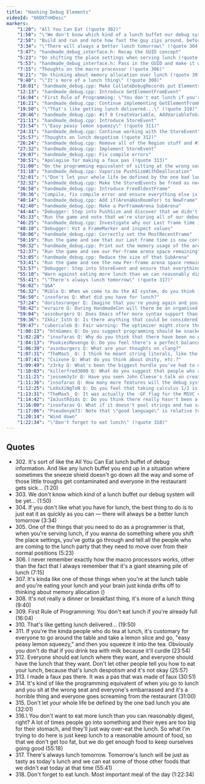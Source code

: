 ```yaml
---
title: "Hashing Debug Elements"
videoId: "66DXTnHDesc"
markers:
    "1:20": "All You Can Eat (!quote 302)"
    "1:50": "\"We don't know which kind of a lunch buffet our debug system will be yet...\" (!quote 303) "
    "2:58": "Build and run and note how fast the guy zips around, before turning the debug system back on"
    "3:34": "\"There will always a better lunch tomorrow\" (!quote 304)"
    "3:47": "handmade_debug_interface.h: Recap the GUID concept"
    "5:23": "On shifting the place settings when serving lunch (!quote 305)"
    "5:53": "handmade_debug_interface.h: Pass in the GUID and make it work"
    "7:15": "Thoughts on the macro processor (!quote 306)"
    "8:21": "On thinking about memory allocation over lunch (!quote 307)"
    "9:40": "\"It's more of a lunch thing\" (!quote 308)"
    "10:01": "handmade_debug.cpp: Make CollateDebugRecords put Elements into locations based on where they came from"
    "12:13": "handmade_debug.cpp: Introduce GetElementFromEvent"
    "16:04": "First Rule of Programming: \"You don't eat lunch if you're already full\" (!quote 309)"
    "16:21": "handmade_debug.cpp: Continue implementing GetElementFromEvent"
    "19:50": "\"That's like getting lunch delivered...\" (!quote 310)"
    "20:46": "handmade_debug.cpp: #if 0 CreateVariable, AddVariableToGroup, CreateVariableGroup and FreeVariableGroup"
    "21:11": "handmade_debug.cpp: Introduce StoreEvent"
    "23:54": "\"Easy peasy lemon squeezy\" (!quote 311)"
    "24:31": "handmade_debug.cpp: Continue working with the StoreEvent"
    "25:57": "Thoughts on lunch despotism (!quote 312)"
    "26:24": "handmade_debug.cpp: Remove all of the Region stuff and #if 0 AddVariableToGroup"
    "27:32": "handmade_debug.cpp: Implement StoreEvent"
    "29:07": "handmade_debug.cpp: Fix compile errors"
    "30:51": "Apologise for making a faux pas (!quote 313)"
    "31:00": "On the programming equivalent of sitting at the wrong seat at lunch (!quote 314)"
    "31:18": "handmade_debug.cpp: Vaporise PushSizeWithDeallocation"
    "32:01": "\"Don't let your whole life be defined by the one bad lunch you ate\" (!quote 315)"
    "32:32": "handmade_debug.cpp: Make the StoredEvents be freed as necessary"
    "36:58": "handmade_debug.cpp: Introduce FreeOldestFrame"
    "39:36": "Compile, fix compile error and ensure everything else is doing something reasonable"
    "40:14": "handmade_debug.cpp: Add if(ArenaHasRoomFor) to NewFrame"
    "42:40": "handmade_debug.cpp: Make a PerFrameArena SubArena"
    "44:44": "Debugger: Step into PushSize and discover that we didn't have enough debug memory"
    "45:33": "Run the game and note that we're storing all of our debug data"
    "46:25": "handmade_debug.cpp: Investigate why our Last frame time is wrong"
    "48:10": "Debugger: Hit a FrameMarker and inspect values"
    "50:06": "handmade_debug.cpp: Correctly set the MostRecentFrame"
    "50:19": "Run the game and see that our Last frame time is now correct"
    "50:32": "handmade_debug.cpp: Print out the memory usage of the arena"
    "52:37": "Run the game and see our Per-frame arena space remaining"
    "53:05": "handmade_debug.cpp: Reduce the size of that SubArena"
    "53:41": "Run the game and see the new Per-frame arena space remaining"
    "53:57": "Debugger: Step into StoreEvent and ensure that everything's still working properly"
    "55:10": "Warn against eating more lunch than we can reasonably digest (!quote 316)"
    "55:41": "\"There's always lunch tomorrow\" (!quote 317)"
    "56:02": "Q&A"
    "56:32": "Miblo Q: When we come to do the AI system, do you think it'd be reasonable to give the dudes a \"gather lunch\" behaviour?"
    "56:50": "insofaras Q: What did you have for lunch?"
    "57:24": "doritosranger Q: Imagine that you're young again and you're eating your lunch and you can choose between a C and Java-like language in what you can work with memory in much C-like way but that language would say you how to implement some ideas (like a Python is about line offsets, which is not good I think)? What would you choose then and why?"
    "58:42": "evraire Q: During HandmadeCon will there be an organised lunch at the Campfire BBQ?"
    "59:04": "assnburgers Q: Does Emacs offer more syntax support than what I am seeing at the moment?"
    "59:36": "Ikkir_Isth Q: Is there anything that could be considered a \"free lunch\" in low level optimization?"
    "59:47": "cubercaleb Q: Fair warning: The optimizer might store the strings in the same place which will break the whole GUID thing"
    "1:00:13": "btnGames Q: Do you suggest programming should be snacked upon throughout the day as an alternative to a 3 course code feast?"
    "1:02:28": "insofaras Q: Why do you think that there have been no good new languages since C? Are all the language designers out to lunch these days?"
    "1:04:13": "PookiesRevenge Q: Do you feel there's a perfect balance between test-based coding, or more efficiency / optimization? Or do you prefer one over the other?"
    "1:06:39": "assnburgers Q: What are your thoughts on clang?"
    "1:07:31": "TheMaxS_ Q: I think he meant string literals, like the -Og flag, I think"
    "1:07:41": "Csixone Q: What do you think about Unity, etc.?"
    "1:09:49": "z3rky Q: What's been the biggest hurdle you've had to overcome so far on this endeavor?"
    "1:10:03": "killerfred3000 Q: What do you suggest that people who are in the first year of C++ do as projects for coding throughout the day? (Feel free to skip if you've answered this before)"
    "1:11:21": "jessem3y3r Q: Have you seen John Cleese's talk on creativity? If so, what are your thoughts on it?"
    "1:11:36": "insofaras Q: How many more features will the debug system get? It already eats most other engines' lunch"
    "1:12:25": "LeXxXiNgToN Q: Do you feel that taking calculus 1/2 is needed to become a good programmer?"
    "1:13:31": "TheMaxS_ Q: It was actually the -GF flag for the MSVC compiler. It enables string pooling, lumping all string literals into a read-only portion of memory so it only stores one of each different string"
    "1:14:42": "ImJustRoids Q: Do you think there really hasn't been a good language since C, period? Or just that there haven't been any good languages that do what C can, like a good \"competitor\"? For example, if someone needs a small app, use C regardless or some higher languages are good for that (in your opinion)?"
    "1:16:00": "insofaras Q: What if it doesn't pool strings and two same string literals get different addresses? Would the system lose its lunch?"
    "1:17:06": "Pseudonym73: Note that \"good language\" is relative to what you're doing. I've done things in Prolog that I wouldn't want to do in C"
    "1:20:14": "Wind down"
    "1:22:34": "\"Don't forget to eat lunch\" (!quote 318)"
---
```


## Quotes

* 302\. It's sort of like the All You Can Eat lunch buffet of debug information. And like any lunch buffet you end up in a situation where sometimes the sneeze shield doesn't go down all the way and some of those little troughs get contaminated and everyone in the restaurant gets sick... (1:20)
* 303\. We don't know which kind of a lunch buffet our debug system will be yet... (1:50)
* 304\. If you don't like what you have for lunch, the best thing to do is to just eat it as quickly as you can &mdash; there will always be a better lunch tomorrow (3:34)
* 305\. One of the things that you need to do as a programmer is that, when you're serving lunch, if you wanna do something where you shift the place settings, you've gotta go through and tell all the people who are coming to the lunch party that they need to move over from their normal positions (5:23)
* 306\. I never remember exactly how the macro processors works, other than the fact that I always remember that it's a giant steaming pile of lunch (7:15)
* 307\. It's kinda like one of those things when you're at the lunch table and you're eating your lunch and your brain just kinda drifts off to thinking about memory allocation ()
* 308\. It's not really a dinner or breakfast thing, it's more of a lunch thing (9:40)
* 309\. First Rule of Programming: You don't eat lunch if you're already full (16:04)
* 310\. That's like getting lunch delivered... (19:50)
* 311\. If you're the kinda people who do tea at lunch, it's customary for everyone to go around the table and take a lemon slice and go, "easy peasy lemon squeezy," and then you squeeze it into the tea. Obviously you don't do that if you drink tea with milk because it'll curdle (23:54)
* 312\. Everyone should eat lunch where they want, and everyone should have the lunch that they want. Don't let other people tell you how to eat your lunch, because that's lunch despotism and it's not okay (25:57)
* 313\. I made a faux pas there. It was a pas that was made of faux (30:51)
* 314\. It's kind of like the programming equivalent of when you go to lunch and you sit at the wrong seat and everyone's embarrassed and it's a horrible thing and everyone goes screaming from the restaurant (31:00)
* 315\. Don't let your whole life be defined by the one bad lunch you ate (32:01)
* 316.\ You don't want to eat more lunch than you can reasonably digest, right? A lot of times people go into something and their eyes are too big for their stomach, and they'll just way over-eat the lunch. So what I'm trying to do here is just keep lunch to a reasonable amount of food, so that we don't get too fat, but we do get enough food to keep ourselves going good (55:18)
* 317\. There's always lunch tomorrow. Tomorrow's lunch will be just as tasty as today's lunch and we can eat some of those other foods that we didn't eat today at that time (55:41)
* 318\. Don't forget to eat lunch. Most important meal of the day (1:22:34)
